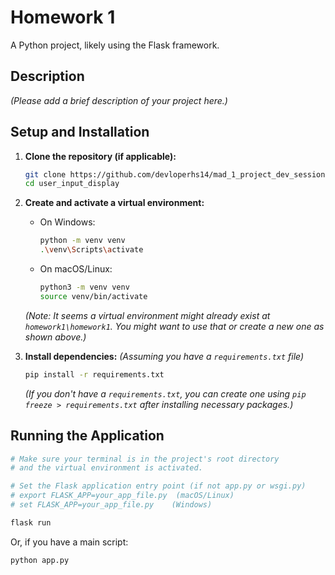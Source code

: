 # Homework 1

A Python project, likely using the Flask framework.

## Description

*(Please add a brief description of your project here.)*

## Setup and Installation

1.  **Clone the repository (if applicable):**
    ```bash
    git clone https://github.com/devloperhs14/mad_1_project_dev_sessions_projects.git
    cd user_input_display
    ```

2.  **Create and activate a virtual environment:**
    *   On Windows:
        ```bash
        python -m venv venv
        .\venv\Scripts\activate
        ```
    *   On macOS/Linux:
        ```bash
        python3 -m venv venv
        source venv/bin/activate
        ```
    *(Note: It seems a virtual environment might already exist at `homework1\homework1`. You might want to use that or create a new one as shown above.)*

3.  **Install dependencies:**
    *(Assuming you have a `requirements.txt` file)*
    ```bash
    pip install -r requirements.txt
    ```
    *(If you don't have a `requirements.txt`, you can create one using `pip freeze > requirements.txt` after installing necessary packages.)*

## Running the Application

```bash
# Make sure your terminal is in the project's root directory
# and the virtual environment is activated.

# Set the Flask application entry point (if not app.py or wsgi.py)
# export FLASK_APP=your_app_file.py  (macOS/Linux)
# set FLASK_APP=your_app_file.py    (Windows)

flask run
```
Or, if you have a main script:
```bash
python app.py
```